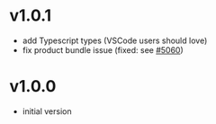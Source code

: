 # v1.0.1
- add Typescript types (VSCode users should love)
- fix product bundle issue (fixed: see [#5060](https://github.com/ant-design/ant-design/issues/5060))

# v1.0.0
 - initial version
